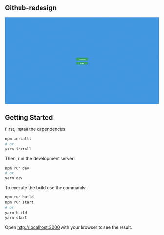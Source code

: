 ## Github-redesign
 <p align="center">
  <img src="https://github.com/DiegoSouza7/github-redesign/blob/main/Github-redesign.gif" alt="github-redesign" />
 <p/>

## Getting Started

First, install the dependencies:

```bash
npm installl
# or
yarn install

```
Then, run the development server:
```bash
npm run dev
# or
yarn dev
```

To execute the build use the commands:

```bash
npm run build
npm run start
# or
yarn build
yarn start
```
Open [http://localhost:3000](http://localhost:3000) with your browser to see the result.

